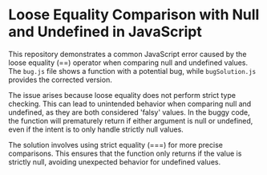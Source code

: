 # Loose Equality Comparison with Null and Undefined in JavaScript

This repository demonstrates a common JavaScript error caused by the loose equality (==) operator when comparing null and undefined values.  The `bug.js` file shows a function with a potential bug, while `bugSolution.js` provides the corrected version.

The issue arises because loose equality does not perform strict type checking.  This can lead to unintended behavior when comparing null and undefined, as they are both considered 'falsy' values.  In the buggy code, the function will prematurely return if either argument is null or undefined, even if the intent is to only handle strictly null values.

The solution involves using strict equality (===) for more precise comparisons.  This ensures that the function only returns if the value is strictly null, avoiding unexpected behavior for undefined values.